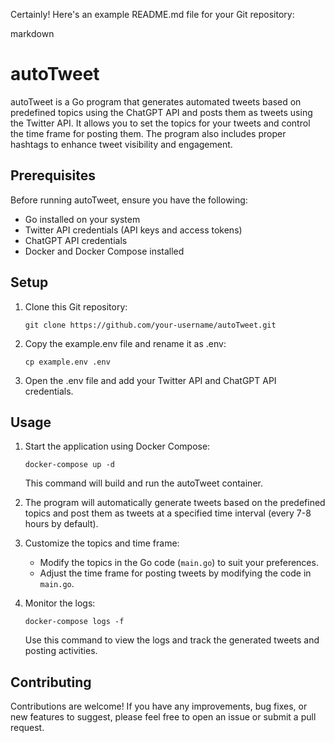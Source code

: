 Certainly! Here's an example README.md file for your Git repository:

markdown
# autoTweet

autoTweet is a Go program that generates automated tweets based on predefined topics using the ChatGPT API and posts them as tweets using the Twitter API. It allows you to set the topics for your tweets and control the time frame for posting them. The program also includes proper hashtags to enhance tweet visibility and engagement.

## Prerequisites

Before running autoTweet, ensure you have the following:

- Go installed on your system
- Twitter API credentials (API keys and access tokens)
- ChatGPT API credentials
- Docker and Docker Compose installed

## Setup

1. Clone this Git repository:

   ```shell
   git clone https://github.com/your-username/autoTweet.git
   ```

2. Copy the example.env file and rename it as .env:

   ```shell
   cp example.env .env
   ```

3. Open the .env file and add your Twitter API and ChatGPT API credentials.

## Usage

1. Start the application using Docker Compose:

   ```shell
   docker-compose up -d
   ```

   This command will build and run the autoTweet container.

2. The program will automatically generate tweets based on the predefined topics and post them as tweets at a specified time interval (every 7-8 hours by default).

3. Customize the topics and time frame:

   - Modify the topics in the Go code (`main.go`) to suit your preferences.
   - Adjust the time frame for posting tweets by modifying the code in `main.go`.

4. Monitor the logs:

   ```shell
   docker-compose logs -f
   ```

   Use this command to view the logs and track the generated tweets and posting activities.

## Contributing

Contributions are welcome! If you have any improvements, bug fixes, or new features to suggest, please feel free to open an issue or submit a pull request.
